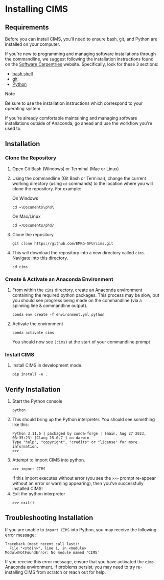 # Installing CIMS

## Requirements
Before you can install CIMS, you'll need to ensure bash, git, and Python are installed on your computer. 

If you're new to programming and managing software installations through the commandline, we suggest following the installation instructions found on the [Software Carpentries]() website. Specifically, look for these 3 sections:
* [bash shell](https://carpentries.github.io/workshop-template/install_instructions/#the-bash-shell)
* [git](https://carpentries.github.io/workshop-template/install_instructions/#git-1)
* [Python](https://carpentries.github.io/workshop-template/install_instructions/#python-1)

> [!NOTE]  
> Be sure to use the installation instructions which correspond to your operating system

If you're already comfortable maintaining and managing software installations outside of Anaconda, go ahead and use the workflow you're used to.

## Installation

### Clone the Repository
1. Open Git Bash (Windows) or Terminal (Mac or Linux)   
2. Using the commandline (Git Bash or Terminal), change the current working directory (using `cd` commands) to the location where you will clone the repository. For example:
   
   On Windows
   ```
   cd ~\Documents\phd\
   ```   
   On Mac/Linux
   ```
   cd ~/Documents/phd/
   ```
     
4. Clone the repository
   ```
   git clone https://github.com/EMRG-SFU/cims.git
   ```
   
5. This will download the repository into a new directory called `cims`. Navigate into this directory.
   ```
   cd cims
   ```

### Create & Activate an Anaconda Environment
1. From within the `cims` directory, create an Anaconda environment containing the required python packages. This process may be slow, but you should see progress being made on the commandline (via a spinning line & commandline output). 
   ```
   conda env create -f environment.yml python
   ```
   
2. Activate the environment
   ```
   conda activate cims
   ```
   You should now see `(cims)` at the start of your commandline prompt

### Install CIMS
1. Install CIMS in development mode. 
   ```
   pip install -e .
   ```
   
## Verify Installation
1. Start the Python console
   ```
   python
   ```
2. This should bring up the Python interpreter. You should see something like this:
   ```
   Python 3.11.5 | packaged by conda-forge | (main, Aug 27 2023, 03:35:23) [Clang 15.0.7 ] on darwin
   Type "help", "copyright", "credits" or "license" for more information.
   >>> 
   ```
3. Attempt to import CIMS into python.
   ```
   >>> import CIMS
   ```
   If this import executes without error (you see the `>>>` prompt re-appear without an error or warning appearing), then you've successfully installed CIMS!
4. Exit the python interpreter
   ```
   >>> exit()
   ```
   
## Troubleshooting Installation
If you are unable to `import CIMS` into Python, you may receive the following error message:
```
Traceback (most recent call last):
  File "<stdin>", line 1, in <module>
ModuleNotFoundError: No module named 'CIMS'
```
If you receive this error message, ensure that you have activated the `cims` Anaconda environment. If problems persist, you may need to try re-installing CIMS from scratch or reach out for help.
